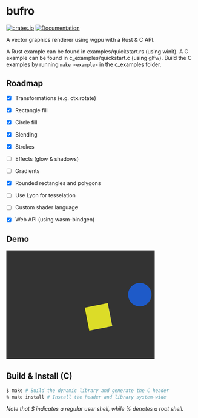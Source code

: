 # bufro
[![crates.io](https://img.shields.io/crates/v/bufro.svg)](https://crates.io/crates/bufro)
[![Documentation](https://docs.rs/bufro/badge.svg)](https://docs.rs/bufro)


A vector graphics renderer using wgpu with a Rust &amp; C API.

A Rust example can be found in examples/quickstart.rs (using winit).
A C example can be found in c\_examples/quickstart.c (using glfw). Build the C examples by running `make <example>` in the c_examples folder.

## Roadmap

- [x] Transformations (e.g. ctx.rotate)
- [x] Rectangle fill
- [x] Circle fill
- [x] Blending
- [X] Strokes
- [ ] Effects (glow & shadows)
- [ ] Gradients
- [X] Rounded rectangles and polygons
- [ ] Use Lyon for tesselation
- [ ] Custom shader language
- [X] Web API (using wasm-bindgen)


## Demo

![Gif showing bufro in action](https://raw.githubusercontent.com/UE2020/bufro/main/demo.gif)

## Build &amp; Install (C)

```sh
$ make # Build the dynamic library and generate the C header
% make install # Install the header and library system-wide 
```
*Note that $ indicates a regular user shell, while % denotes a root shell.*
